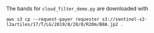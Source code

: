 The bands for `cloud_filter_demo.py` are downloaded with

```
aws s3 cp --request-payer requester s3://sentinel-s2-l2a/tiles/17/T/LG/2019/8/28/0/R20m/B8A.jp2 .
```
